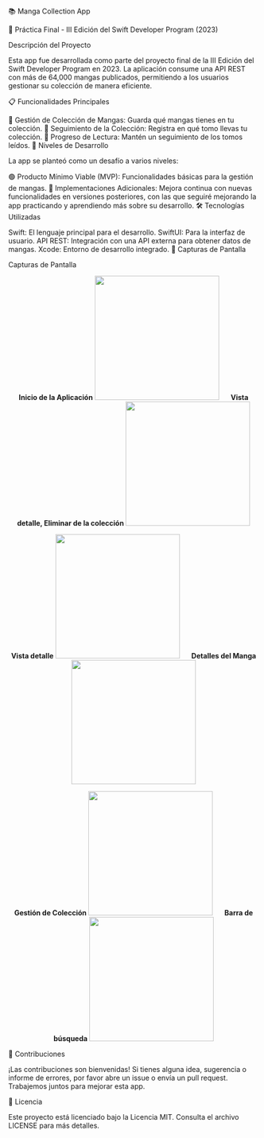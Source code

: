📚 Manga Collection App

🚀 Práctica Final - III Edición del Swift Developer Program (2023)

Descripción del Proyecto

Esta app fue desarrollada como parte del proyecto final de la III Edición del Swift Developer Program en 2023. La aplicación consume una API REST con más de 64,000 mangas publicados, permitiendo a los usuarios gestionar su colección de manera eficiente.

📋 Funcionalidades Principales

📖 Gestión de Colección de Mangas: Guarda qué mangas tienes en tu colección.
🔢 Seguimiento de la Colección: Registra en qué tomo llevas tu colección.
📘 Progreso de Lectura: Mantén un seguimiento de los tomos leídos.
🔧 Niveles de Desarrollo

La app se planteó como un desafío a varios niveles:

🟢 Producto Mínimo Viable (MVP): Funcionalidades básicas para la gestión de mangas.
🚀 Implementaciones Adicionales: Mejora continua con nuevas funcionalidades en versiones posteriores, con las que seguiré mejorando la app practicando y aprendiendo más sobre su desarrollo.
🛠️ Tecnologías Utilizadas

Swift: El lenguaje principal para el desarrollo.
SwiftUI: Para la interfaz de usuario.
API REST: Integración con una API externa para obtener datos de mangas.
Xcode: Entorno de desarrollo integrado.
📸 Capturas de Pantalla

Capturas de Pantalla
<p align="center">
  <b>Inicio de la Aplicación</b>
  <img src="https://github.com/gliadev/TheMangaKeeper/assets/78279221/1ff23fa8-3945-41a8-9753-2e9f8def348b" width="250" />
  &nbsp;&nbsp;&nbsp;&nbsp;
  <b>Vista detalle, Eliminar de la colección</b>
  <img src="https://github.com/gliadev/TheMangaKeeper/assets/78279221/60f6e354-1233-4b7e-9b33-4926c22be68d" width="250" />
</p>
<p align="center">
  <b>Vista detalle</b>
  <img src="https://github.com/gliadev/TheMangaKeeper/assets/78279221/7b5dbe8c-8730-4b33-b648-5b940a23b777" width="250" />
  &nbsp;&nbsp;&nbsp;&nbsp;
  <b>Detalles del Manga</b>
  <img src="https://github.com/gliadev/TheMangaKeeper/assets/78279221/1cea03ef-5d82-45eb-b7c4-300eac991bc6" width="250" />
</p>
<p align="center">
  <b>Gestión de Colección</b>
  <img src="https://github.com/gliadev/TheMangaKeeper/assets/78279221/8cb96f4e-f5a4-4a04-9fd8-9274b7bd2e02" width="250" />
  &nbsp;&nbsp;&nbsp;&nbsp;
  <b>Barra de búsqueda</b>
  <img src="https://github.com/gliadev/TheMangaKeeper/assets/78279221/d4bbfa76-d5b0-4fe0-bece-fa4fbc1679c4" width="250" />
</p>

📢 Contribuciones

¡Las contribuciones son bienvenidas! Si tienes alguna idea, sugerencia o informe de errores, por favor abre un issue o envía un pull request. Trabajemos juntos para mejorar esta app.

📄 Licencia

Este proyecto está licenciado bajo la Licencia MIT. Consulta el archivo LICENSE para más detalles.




